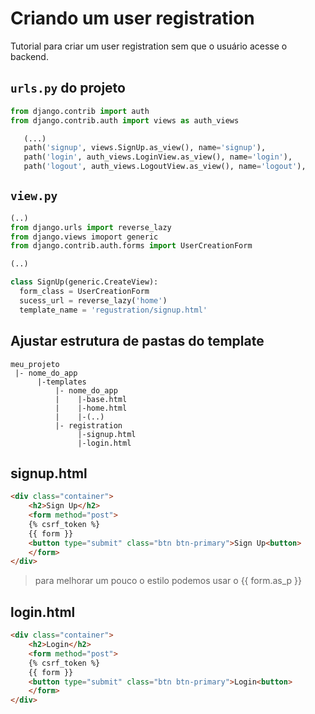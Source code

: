 # Criando um user registration 
 
 Tutorial para criar um user registration sem que o usuário acesse o backend.
 
 ## ```urls.py``` do projeto
 
 ``` python
 from django.contrib import auth
 from django.contrib.auth import views as auth_views
 ```
 
 ``` python
  	(...)
    path('signup', views.SignUp.as_view(), name='signup'),
    path('login', auth_views.LoginView.as_view(), name='login'),
    path('logout', auth_views.LogoutView.as_view(), name='logout'),
 ```
 
 
 ## ```view.py``` 

```python
(..)
from django.urls import reverse_lazy
from django.views imoport generic
from django.contrib.auth.forms import UserCreationForm

(..)

class SignUp(generic.CreateView):
  form_class = UserCreationForm
  sucess_url = reverse_lazy('home')
  template_name = 'regustration/signup.html'
```

## Ajustar estrutura de pastas do template
```
meu_projeto
 |- nome_do_app
      |-templates
          |- nome_do_app
          |    |-base.html
          |    |-home.html
          |    |-(..)
          |- registration 
               |-signup.html
               |-login.html
```

## signup.html

```html
<div class="container">
    <h2>Sign Up</h2>
    <form method="post">
    {% csrf_token %}
    {{ form }}
    <button type="submit" class="btn btn-primary">Sign Up<button> 
    </form>
</div>
```
> para melhorar um pouco o estilo podemos usar o {{ form.as_p }}  
 
## login.html
```html
<div class="container">
    <h2>Login</h2>
    <form method="post">
    {% csrf_token %}
    {{ form }}
    <button type="submit" class="btn btn-primary">Login<button> 
    </form>
</div>
```

